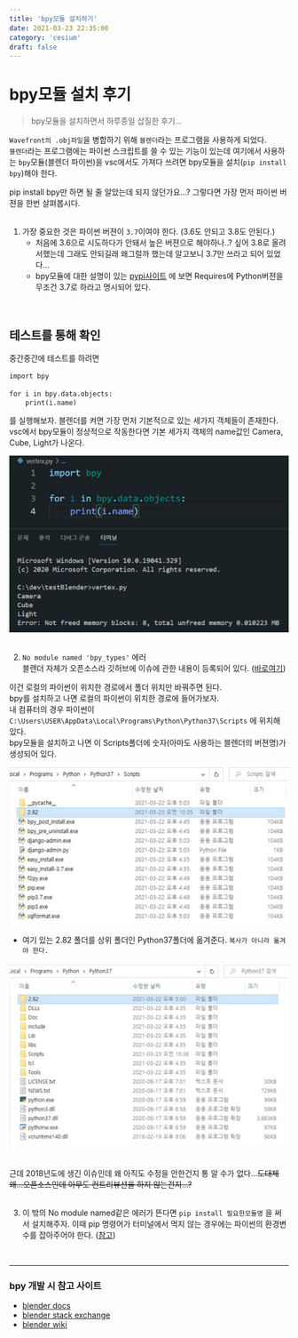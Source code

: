 ```yaml
---
title: 'bpy모듈 설치하기'
date: 2021-03-23 22:35:00
category: 'cesium'
draft: false
---
```


# bpy모듈 설치 후기

> bpy모듈을 설치하면서 하루종일 삽질한 후기...

`Wavefront의 .obj파일`을 병합하기 위해 `블렌더`라는 프로그램을 사용하게 되었다. </br>
`블렌더`라는 프로그램에는 파이썬 스크립트를 쓸 수 있는 기능이 있는데 여기에서 사용하는 `bpy`모듈(블렌더 파이썬)을 vsc에서도 가져다 쓰려면 bpy모듈을 설치(`pip install bpy`)해야 한다.

pip install bpy만 하면 될 줄 알았는데 되지 않던가요...? 그렇다면 가장 먼저 파이썬 버젼을 한번 살펴봅시다. </br></br>

1. 가장 중요한 것은 파이썬 버젼이 `3.7`이여야 한다. (3.6도 안되고 3.8도 안된다.)
   - 처음에 3.6으로 시도하다가 안돼서 높은 버젼으로 해야하나..? 싶어 3.8로 올려서했는데 그래도 안되길래 왜그럴까 했는데 알고보니 3.7만 쓰라고 되어 있었다...
   - bpy모듈에 대한 설명이 있는 [pypi사이트](https://pypi.org/project/bpy/2.91a0/) 에 보면 Requires에 Python버젼을 무조건 3.7로 하라고 명시되어 있다.

</br>

## 테스트를 통해 확인

중간중간에 테스트를 하려면

```
import bpy

for i in bpy.data.objects:
    print(i.name)
```

를 실행해보자. 블렌더를 켜면 가장 먼저 기본적으로 있는 세가지 객체들이 존재한다. vsc에서 bpy모듈이 정상적으로 작동한다면 기본 세가지 객체의 name값인 Camera, Cube, Light가 나온다.

![테스트결과](./blenderPy/test.png)
</br></br>

2. `No module named 'bpy_types'` 에러 </br>
   블렌더 자체가 오픈소스라 깃허브에 이슈에 관한 내용이 등록되어 있다. ([바로여기](https://github.com/TylerGubala/blenderpy/issues/13))

이건 로컬의 파이썬이 위치한 경로에서 폴더 위치만 바꿔주면 된다. </br>
bpy를 설치하고 나면 로컬의 파이썬이 위치한 경로에 들어가보자. </br>
내 컴퓨터의 경우 파이썬이 `C:\Users\USER\AppData\Local\Programs\Python\Python37\Scripts` 에 위치해 있다. </br>
bpy모듈을 설치하고 나면 이 Scripts폴더에 숫자(아마도 사용하는 블렌더의 버젼명)가 생성되어 있다.

![script옮기기전](./blenderPy/script_before.png)

- 여기 있는 2.82 폴더를 상위 폴더인 Python37폴더에 옮겨준다. `복사가 아니라 옮겨야 한다.`

![옮긴후](./blenderPy/script_after.png)
</br></br>

근데 2018년도에 생긴 이슈인데 왜 아직도 수정을 안한건지 통 알 수가 없다...~~도대체 왜...오픈소스인데 아무도 컨트리뷰션을 하지 않는건지...?~~ </br></br>

3. 이 밖의 No module named같은 에러가 뜬다면 `pip install 필요한모듈명` 을 써서 설치해주자.
   이때 pip 명령어가 터미널에서 먹지 않는 경우에는 파이썬의 환경변수를 잡아주어야 한다. ([참고](https://wxmin.tistory.com/121))

</br>

---

### bpy 개발 시 참고 사이트

- [blender docs](https://docs.blender.org/manual/en/latest/)
- [blender stack exchange](https://blender.stackexchange.com/)
- [blender wiki](https://wiki.blender.org/wiki/Main_Page)
